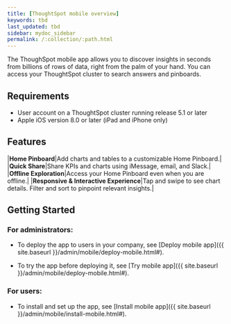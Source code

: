 ```yaml
---
title: [ThoughtSpot mobile overview]
keywords: tbd
last_updated: tbd
sidebar: mydoc_sidebar
permalink: /:collection/:path.html
---
```

The ThoughSpot mobile app allows you to discover insights in seconds from billions of rows of data, right from the palm of your hand. You can access your ThoughtSpot cluster to search answers and pinboards.

## Requirements

- User account on a ThoughtSpot cluster running release 5.1 or later
- Apple iOS version 8.0 or later (iPad and iPhone only)

## Features

|**Home Pinboard**|Add charts and tables to a customizable Home Pinboard.|
|**Quick Share**|Share KPIs and charts using iMessage, email, and Slack.|
|**Offline Exploration**|Access your Home Pinboard even when you are offline.|
|**Responsive & Interactive Experience**|Tap and swipe to see chart details. Filter and sort to pinpoint relevant insights.|  

<!-- |**Home Pinboard**|**Quick Share**|
|Add charts and tables to a customizable Home Pinboard.|Share KPIs and charts using iMessage, email, and Slack.|  
|![]({{ site.baseurl }}/images/mobile_home.png "Home screen")|![]({{ site.baseurl }}/images/share_answer.gif "Quick Share")|
|**Offline Exploration**|**Responsive & Interactive Experience**|
|Access your Home Pinboard even when you are offline.|Tap and swipe to see chart details. Filter and sort to pinpoint relevant insights.|
|![]({{ site.baseurl }}/images/mobile_offline_pinboard.png "Offline Pinboard")|![]({{ site.baseurl }}/images/responsive_interact.gif "Responsive and interactive")| -->
## Getting Started

### For administrators:
- To deploy the app to users in your company, see [Deploy mobile app]({{ site.baseurl }}/admin/mobile/deploy-mobile.html#).

- To try the app before deploying it, see [Try mobile app]({{ site.baseurl }}/admin/mobile/deploy-mobile.html#).

### For users:
- To install and set up the app, see [Install mobile app]({{ site.baseurl }}/admin/mobile/install-mobile.html#).
